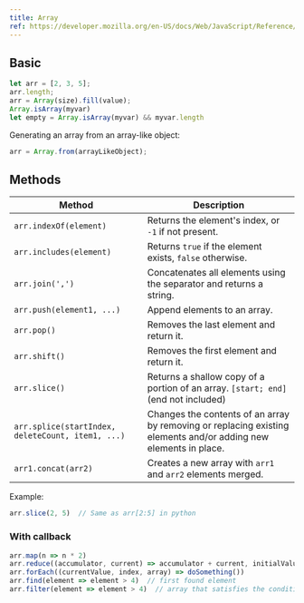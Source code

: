 ```yaml
---
title: Array
ref: https://developer.mozilla.org/en-US/docs/Web/JavaScript/Reference/Global_Objects/Array
---
```


## Basic

```js
let arr = [2, 3, 5];
arr.length;
arr = Array(size).fill(value);
Array.isArray(myvar)
let empty = Array.isArray(myvar) && myvar.length
```

Generating an array from an array-like object:

```js
arr = Array.from(arrayLikeObject);
```

## Methods

| Method | Description |
| --- | --- |
| `arr.indexOf(element)` | Returns the element's index, or `-1` if not present. |
| `arr.includes(element)` | Returns `true` if the element exists, `false` otherwise. |
| `arr.join(',')` | Concatenates all elements using the separator and returns a string. |
| `arr.push(element1, ...)` | Append elements to an array. |
| `arr.pop()` | Removes the last element and return it. |
| `arr.shift()` | Removes the first element and return it. |
| `arr.slice()` | Returns a shallow copy of a portion of an array. `[start; end]` (end not included) |
| `arr.splice(startIndex, deleteCount, item1, ...)` | Changes the contents of an array by removing or replacing existing elements and/or adding new elements in place. |
| `arr1.concat(arr2)` | Creates a new array with `arr1` and `arr2` elements merged. |

Example:

```js
arr.slice(2, 5)  // Same as arr[2:5] in python
```

### With callback

```js
arr.map(n => n * 2)
arr.reduce((accumulator, current) => accumulator + current, initialValue)
arr.forEach((currentValue, index, array) => doSomething())
arr.find(element => element > 4)  // first found element
arr.filter(element => element > 4)  // array that satisfies the condition
```
